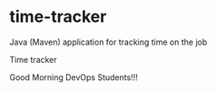 # time-tracker
Java (Maven) application for tracking time on the job

Time tracker

Good Morning DevOps Students!!!
